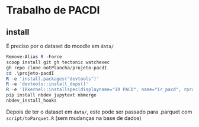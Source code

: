 # Trabalho de PACDI

## install

É preciso por o dataset do moodle em `data/`

```powershell
Remove-Alias R -Force
scoop install git gh tectonic watchexec
gh repo clone notPlancha/projeto-pacdI
cd .\projeto-pacdI
R -e 'install.packages("devtools")'
R -e 'devtools::install_deps()'
R -e 'IRkernel::installspec(displayname="IR PACD", name="ir_pacd", rprofile=here::here(".Rprofile"))'
pip install nbdev jupytext nbmerge
nbdev_install_hooks
```
Depois de ter o dataset em `data/`, este pode ser passado para .parquet com `script/toParquet.R` (sem mudanças na base de dados)